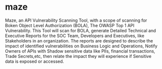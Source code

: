 # maze
Maze, an API Vulnerability Scanning Tool, with a scope of scanning for Boken Object Level Authorization (BOLA), The OWASP Top 1 API Vulnerability. This Tool will scan for BOLA, generate  Detailed Technical and Executive Reports for the SOC Team, Developers and Executives, like Stakeholders in an organization. The reports are designed to describe the impact of identified vulnerabilities on Business Logic and Operations, Notify Owners of APIs with Shadow sensitive data like PIIs, financial transactions, Trade Secrets,etc, then  relate the impact they will experience if Sensitive data is exposed or accessed.